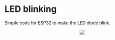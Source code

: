 # LED blinking
Simple code for ESP32 to make the LED diode blink.

<p align="center">
  <a href="lights/1_LED/circuit.png" target="_blank">
    <img src="All.jpg">
  </a>
</p>
